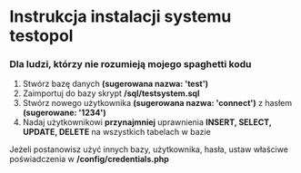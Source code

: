 # Instrukcja instalacji systemu testopol

### Dla ludzi, którzy nie rozumieją mojego spaghetti kodu

1. Stwórz bazę danych **(sugerowana nazwa: 'test')**  
2. Zaimportuj do bazy skrypt **/sql/testsystem.sql**  
3. Stwórz nowego użytkownika **(sugerowana nazwa: 'connect')** z hasłem **(sugerowane: '1234')**  
4. Nadaj użytkownikowi **przynajmniej** uprawnienia **INSERT, SELECT, UPDATE, DELETE** na wszystkich tabelach w bazie  

Jeżeli postanowisz użyć innych bazy, użytkownika, hasła, ustaw właściwe poświadczenia w **/config/credentials.php**